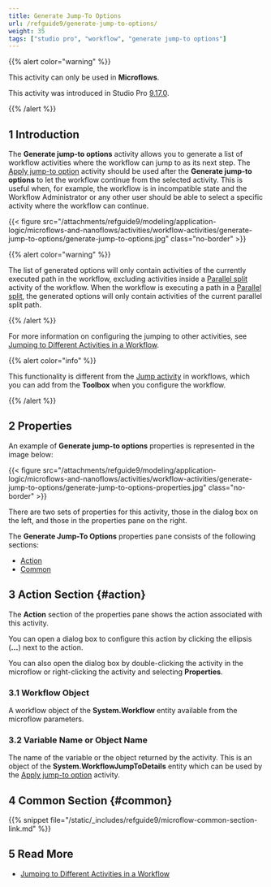 ```yaml
---
title: Generate Jump-To Options
url: /refguide9/generate-jump-to-options/
weight: 35
tags: ["studio pro", "workflow", "generate jump-to options"]
---
```


{{% alert color="warning" %}}

This activity can only be used in **Microflows**.

This activity was introduced in Studio Pro [9.17.0](/releasenotes/studio-pro/9.17/#9170). 

{{% /alert %}}

## 1 Introduction

The **Generate jump-to options** activity allows you to generate a list of workflow activities where the workflow can jump to as its next step. The [Apply jump-to option](/refguide9/apply-jump-to-option/) activity should be used after the **Generate jump-to options** to let the workflow continue from the selected activity. This is useful when, for example, the workflow is in incompatible state and the Workflow Administrator or any other user should be able to select a specific activity where the workflow can continue. 

{{< figure src="/attachments/refguide9/modeling/application-logic/microflows-and-nanoflows/activities/workflow-activities/generate-jump-to-options/generate-jump-to-options.jpg" class="no-border" >}}

{{% alert color="warning" %}} 

The list of generated options will only contain activities of the currently executed path in the workflow, excluding activities inside a [Parallel split](/refguide9/parallel-split/) activity of the workflow. When the workflow is executing a path in a [Parallel split](/refguide9/parallel-split/), the generated options will only contain activities of the current parallel split path. 

{{% /alert %}}

For more information on configuring the jumping to other activities, see [Jumping to Different Activities in a Workflow](/refguide9/jump-to/).

{{% alert color="info" %}}

This functionality is different from the [Jump activity](/refguide9/jump-activity/) in workflows, which you can add from the **Toolbox** when you configure the workflow. 

{{% /alert %}}

## 2 Properties

An example of **Generate jump-to options** properties is represented in the image below:

{{< figure src="/attachments/refguide9/modeling/application-logic/microflows-and-nanoflows/activities/workflow-activities/generate-jump-to-options/generate-jump-to-options-properties.jpg" class="no-border" >}}

There are two sets of properties for this activity, those in the dialog box on the left, and those in the properties pane on the right.

The **Generate Jump-To Options** properties pane consists of the following sections:

* [Action](#action)
* [Common](#common)

## 3 Action Section {#action}

The **Action** section of the properties pane shows the action associated with this activity.

You can open a dialog box to configure this action by clicking the ellipsis (**…**) next to the action.

You can also open the dialog box by double-clicking the activity in the microflow or right-clicking the activity and selecting **Properties**.

### 3.1 Workflow Object

A workflow object of the **System.Workflow** entity available from the microflow parameters.

### 3.2 Variable Name or Object Name

The name of the variable or the object returned by the activity. This is an object of the **System.WorkflowJumpToDetails** entity which can be used by the [Apply jump-to option](/refguide9/apply-jump-to-option/) activity.

## 4 Common Section {#common}

{{% snippet file="/static/_includes/refguide9/microflow-common-section-link.md" %}}

## 5 Read More

* [Jumping to Different Activities in a Workflow](/refguide9/jump-to/)
